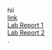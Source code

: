 hii <br />
[link](https://github.com/ayynny/cse15l-lab-reports/blob/main/meow.md) <br />
[Lab Report 1](https://github.com/ayynny/cse15l-lab-reports/blob/main/LabReport1.md) <br />
[Lab Report 2](https://github.com/ayynny/cse15l-lab-reports/blob/main/LabReport2.md) <br />
.
